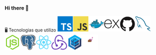 ### Hi there 👋

🖥️ Tecnologias que utilizo
<img src="images/typescript-original.svg" width="50" height="50" /><img src="images/javascript-original.svg" width="50" height="50" /><img src="images/docker-original.svg" width="50" height="50" /><img src="images/express-original.svg" width="50" height="50" /><img src="images/github-original.svg" width="50" height="50" /><img src="images/mysql-original.svg" width="50" height="50" /><img src="images/nodejs-original.svg" width="50" height="50" /><img src="images/postgresql-original.svg" width="50" height="50" /><img src="images/react-original.svg" width="50" height="50" /><img src="images/redux-original.svg" width="50" height="50" /><img src="images/sequelize-original.svg" width="50" height="50" /><img src="images/styled-components.png" width="50" height="50" />
